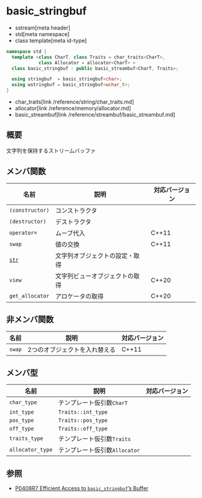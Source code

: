 # basic_stringbuf
* sstream[meta header]
* std[meta namespace]
* class template[meta id-type]

```cpp
namespace std {
  template <class CharT, class Traits = char_traits<CharT>,
            class Allocator = allocator<CharT> >
  class basic_stringbuf : public basic_streambuf<CharT, Traits>;

  using stringbuf  = basic_stringbuf<char>;
  using wstringbuf = basic_stringbuf<wchar_t>;
}
```
* char_traits[link /reference/string/char_traits.md]
* allocator[link /reference/memory/allocator.md]
* basic_streambuf[link /reference/streambuf/basic_streambuf.md]

## 概要
文字列を保持するストリームバッファ


## メンバ関数

| 名前                            | 説明                                       | 対応バージョン |
|---------------------------------|--------------------------------------------|----------------|
| `(constructor)`                 | コンストラクタ                             | |
| `(destructor)`                  | デストラクタ                               | |
| `operator=`                     | ムーブ代入                                 | C++11 |
| `swap`                          | 値の交換                                   | C++11 |
| [`str`](basic_stringbuf/str.md) | 文字列オブジェクトの設定・取得             | |
| `view`                          | 文字列ビューオブジェクトの取得             | C++20 |
| `get_allocator`                 | アロケータの取得                           | C++20 |


## 非メンバ関数

| 名前   | 説明                          | 対応バージョン |
|--------|-------------------------------|----------------|
| `swap` | 2つのオブジェクトを入れ替える | C++11 |


## メンバ型

| 名前             | 説明                          | 対応バージョン |
|------------------|-------------------------------|----------------|
| `char_type`      | テンプレート仮引数`CharT`     | |
| `int_type`       | `Traits::int_type`            | |
| `pos_type`       | `Traits::pos_type`            | |
| `off_type`       | `Traits::off_type`            | |
| `traits_type`    | テンプレート仮引数`Traits`    | |
| `allocator_type` | テンプレート仮引数`Allocator` | |


## 参照
- [P0408R7 Efficient Access to `basic_stringbuf`’s Buffer](https://www.open-std.org/jtc1/sc22/wg21/docs/papers/2019/p0408r7.pdf)
